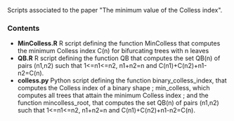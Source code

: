 Scripts associated to the paper "The minimum value of the Colless index".

### Contents

* **MinColless.R** R script defining the function MinColless that computes the minimum Colless index C(n) for bifurcating trees with n leaves
* **QB.R**  R script defining the function QB that computes the set QB(n) of pairs (n1,n2) such that 1<=n1<=n2, n1+n2=n 
and C(n1)+C(n2)+n1-n2=C(n).
* **colless.py** Python script defining the function binary_colless_index, that computes the Colless index of a binary 
shape ; min_colless, which computes all trees that attain the minimum Colless index ; and the function mincolless_root,
that computes the set QB(n) of pairs (n1,n2) such that 1<=n1<=n2, n1+n2=n 
and C(n1)+C(n2)+n1-n2=C(n).
